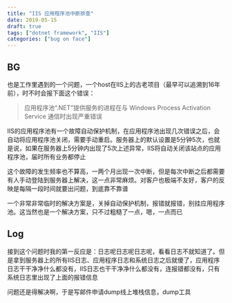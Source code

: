 ```yaml
---
title: "IIS 应用程序池中断排查"
date: 2019-05-15
draft: true
tags: ["dotnet framework", "IIS"]
categories: ["bug on face"]
---
```


## BG

也是工作里遇到的一个问题，一个host在IIS上的古老项目（最早可以追溯到16年前），时不时会报下面这个错误：

> 应用程序池“.NET”提供服务的进程在与 Windows Process Activation Service 通信时出现严重错误

IIS的应用程序池有一个故障自动保护机制，在应用程序池出现几次错误之后，会自动将应用程序池关闭，需要手动重启。服务器上的默认设置是5分钟5次，也就是说，如果在服务器上5分钟内出现了5次上述异常，IIS将自动关闭该站点的应用程序池，届时所有业务都停止

这个故障的发生频率也不算高，一两个月出现一次中断，但是每次中断之后都需要有人手动登陆到服务器上解决，这一点非常麻烦。对客户也极端不友好，客户的反映是每隔一段时间就要出问题，到底靠不靠谱

一个非常非常临时的解决方案是，关掉自动保护机制，报错就报错，别挂应用程序池。这当然也是一个解决方案，只不过粗糙了一点，嗯，一点而已

## Log

接到这个问题时我的第一反应是：日志呢日志呢日志呢，看看日志不就知道了。但是拿到服务器上的所有IIS日志、应用程序日志和系统日志之后就傻了，应用程序日志干干净净什么都没有，IIS日志也干干净净什么都没有，连报错都没有，只有系统日志里出现了上面的报错信息

问题还是得解决啊，于是写邮件申请dump线上堆栈信息，dump工具